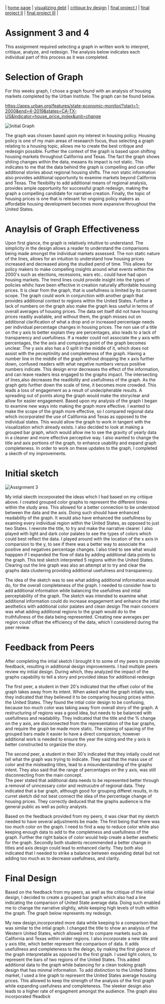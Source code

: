 | [home page](https://cmustudent.github.io/tswd-portfolio-templates/) | [visualizing debt](visualizing-government-debt) | [critique by design](critique-by-design) | [final project I](final-project-part-one) | [final project II](final-project-part-two) | [final project III](final-project-part-three) |

# Assignment 3 and 4
This assignment required selecting a graph in written work to interpret, critique, analyze, and redesign. The analysis below indicates each individual part of this process as it was completed. 

# Selection of Graph
For this weeks graph, I chose a graph found with an analysis of housing markets completed by the Urban Institute. The graph can be found below. 

https://apps.urban.org/features/state-economic-monitor/?start=1-2000&end=4-2019&states=CA-TX-US&indicator=house_price_index&unit=change

![Initial Graph](https://user-images.githubusercontent.com/123436415/217417434-ef3e9a61-43fc-4899-b54c-bd57a8e173c0.jpg)


The graph was chosen based upon my interest in housing policy. Housing policy is one of my main areas of reseaarch focus, thus selecting a graph relating to a housing topic, allows me to create the best critique and redesigin possible. Further the context of the graph is based upon shifting housing markets throughout California and Texas. The fact the graph shows shiting changes within the data, meaans its impact is not static. This indicates to me that the data behind the graph is compelling and can offer additional stories about regional housing shifts. The non static information also provides additional opportunity to examine markets beyond California and Texas.  The flexibility to add additional means of regional analysis, provides ample opportunity for successful graph redesign, making the graph a compelling candidate for narrative creation. Finally, the topic of housing prices is one that is relevant for ongoing policy makers as affordable housing development becomes more expansive throughout the United States.  


# Anaylsis of Graph Effectiveness

Upon first glance, the graph is relatively intuitive to understand. The simplicity in the design allows a reader to understand the comparisons being made amongst the individual markets assessed. The non static nature of the lines, allows for an intuition to understand how housing prices increased and decreased along the studied perid of time. This allows for policy makers to make compelling insights around what events within the 2000's such as elections, recessions, wars etc.. could have had upon housing markets. The trend lines could provide insight into the types of policies whihc have been effective in creation naturally affordable housing prices. 
It is clear from the graph, that is usefullness is limited by its current scope. The graph could work in conjunction with another graph that provides additional context to regions within the United States. Further a lack of numbers on the graph also make the graph less useful in  terms of overall averages of housing prices. The data set itself did not have housing prices readily available, and without them, the graph misses out on additional clarification of what a drop and or increased percentage needs per individual percentage changes in housing prices. The non use of a title on the y axis to better explain they are percentages, also leads to a lack of transparency and usefullness. If a reader could not associate the y axis with percentages, the the axis and comparing point of the graph becomes unclear.
  The y axis also has a 0 split in the middle of it, which does not assist with the peceptinility and completeness of the graph. Having a number line in the middle of the graph without dropping the  x axis further down, confused readers with what negative numbers versus positive numbers indicate. This design error decreases the effect of the information, and can leave readers less engaged to the graphs impact. 
    The intersecting of lines,also decreases the readibility and usefullness of the graph.  As the graph gets further down the scale of time, it becomes more crowded. This leads a loss of engagement as a result of undecipherable results. A spreading out of points along the graph would make the storyclear and allow for easier engagement. 
    Based upon my analysis of the graph I began to examine new ways into making the graph more effective. I wanted to make the scope of the graph more effective, so I compared regional data which incorporated the use of California and Texas as opposed to the individual states. This would allow the graph  to work in tangent with the visualization which already exists. I also decided to look at making a grouped bar graph, which would allow me to see the gravity of yearly data in a cleaner and more effective perceptive way.  I also wanted to change the title and axis portions of the graph, to enhance usability and  expand graph completeness. In order to work on these updates to the graph, I completed a skecth of my  improvements. 
    
# Initial sketch 
![Assignment 3 ](https://user-images.githubusercontent.com/123436415/217416801-13a28dc9-7a83-4524-81ba-047a0e880c15.JPG)

My intial skecth incorporated the ideas which I had based on my critique above. I created grouped color graphs to represent the different times within the study area. This  allowed for a better connection to be understood between the data and the axis. Doing such should have enhanced readability  of the graph. It would also have enhanced the usefullness by examing every individual region within the United States, as opposed to just two States.  I rewrote the title, to try and make the narrative clearer. I also played with light and dark color palates to see the types of colors which could best reflect the data. I played around with the location of the x axis in comparsion to the y, to see if there was a better way to associate the positive and negatives percentage changes.  I also tried to see what would happpen if I expanded the flow of data by adding additional data points  to  the graph. This test sketch interpreted  5 regions within the United States. Clearing out the line graph was also an attempt at to try  and clear the graphs  data clustering providing additional usefulness and transparency.

The idea of the sketch was to see what adding additional information would do, for the overall completeness of the graph. I needed to consider how to add additional information while balancing the usefullnes and intial perceptability of the graph. The sketch was intended to examine what additional information could do increase engagement and enhance the intial aesthetics with additional color palates and clean design  The main concern was what adding additional regions to the graph would do to the truthfullness of the data being represented.  Creating new averages per region could offset the efficiency of the data, which I considered  during the peer review. 


# Feedback from Peers
After completing the intial sketch I brought it to some of my peers to provide feedback, resulting in additional design improvements.  I had multiple  peers review my intiial design.  During which, they analyzed the impact of the graphs capability to tell a story and provided ideas for additional redesign 

The first peer, a student in their 20's indicated that the offset color of the graph takes away from its intent. When asked what the graph intially was, they indicated that they believed it to be comparing housing prices within the United States. They found the intial color design to be confusing, because too much color was taking away from overall  story of the graph.  A restructuring of regions was a good idea, but needs to be balanced with usefullness and readability. They indicated that the title and  the % change on the y axis, are disconnected from the representation of the bar graphs, and require the graph be made more static.  The sizeing of spacing of the grouped bars made it easier to have a direct comparsion; however additional work is needed to ensure the year the sizing and the y axis is better constructed to organize the story. 

The second peer, a student in their 30's indicated that they intially could not tell what the graph was trying to indicate. They said that the mass use of color and the misleading titles, lead to a misunderstanding of the  graphs intent.  They also said that the range of percentages on the y axis, was still disconnecting from the main concept.  
The peer stated that  additional data needs to be represented better through a removal of unncessary color and restrucutre of regional data.  They indicated that a bar graph, although good for grouping differet results, in its curret sketch did not best connect the idea of the percentage change of housing prices. They correctly deduced that the graphs audience is the general public as well as policy analysts. 

Based on the feedback provided from my peers, it was clear that my sketch needed to have several adjustments be made. The first being that there was too much color on the graph. I need to find a way to reduce color while also keeping enough data to add to the completness and usefullness of the graph. Further the right balace of color would help create a better aesthetic for the graph. Secondly both students recommended a better change in  titles and axis design could lead to enhanced clarity. They both also indicated that I needed to strike a balance between expanding detail but not adding too much as to decrease usefullness, and clarity. 


# Final Design

Based on the feedback from my peers, as well as the critique of the initial design, I decided to create a grouped bar graph which also had  a line indicating the comparison of United State average data. Doing such enabled me to change the narrative slightly, while keeping high levels of truth within the graph. The graph below represents my redesign. 

<div class="flourish-embed flourish-chart" data-src="visualisation/12680327"><script src="https://public.flourish.studio/resources/embed.js"></script></div>

My new design,incorporated more data while keeping to a comparison that was similar to the intial graph. I changed the title to show an analysis of the Western United States, which allowed mt to compare markets such as California and Texas within wider regions. I also incorporate a new title and y axis title, which better represent the comparison of data. It adds usefullness and completeness to the deisgn, by making the first glance of the graph interpretable as opposed to the first graph. I used  light colors, to represent the bars of two regions of the United States. This added additional data to the graph while balancing for a clean looking graph design that has minmal information. To add distinction to the United  States market, I used a line graph to represent the United States average housing prices. This allowed to keep the strength of the analysis of the first graph while expanding usefulness and completeness. The sleeker design also leads to a higher rate of engagment amongst the audience. The graph also incorporated ffeadbck 


